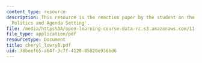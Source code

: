 ```yaml
---
content_type: resource
description: This resource is the reaction paper by the student on the topic 'Disaster
  Politics and Agenda Setting'.
file: /media/https%3A/open-learning-course-data-rc.s3.amazonaws.com/11-941-disaster-vulnerability-and-resilience-spring-2005/38beef65a64f3c7f412885820e936bd6_cheryl_lowry8.pdf
file_type: application/pdf
resourcetype: Document
title: cheryl_lowry8.pdf
uid: 38beef65-a64f-3c7f-4128-85820e936bd6
---
```

